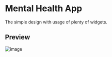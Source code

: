 # Mental Health App

The simple design with usage of plenty of widgets.

## Preview

![image](https://github.com/code2solving/mental_health_app/assets/113906959/37fd7af1-d79c-4521-aee6-260025396b20)


